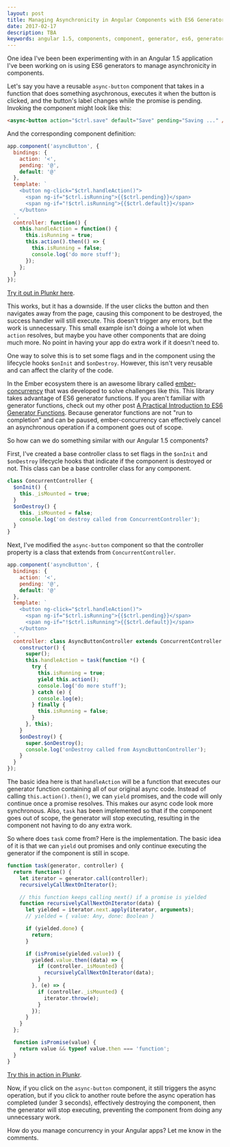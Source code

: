 ```yaml
---
layout: post
title: Managing Asynchronicity in Angular Components with ES6 Generators
date: 2017-02-17
description: TBA
keywords: angular 1.5, components, component, generator, es6, generators, generator functions, asychronous, async, ember-concurrency, concurrency, es2015
---
```


One idea I've been been experimenting with in an Angular 1.5 application I've been working on is using ES6 generators to manage asynchronicity in components.

Let's say you have a reusable `async-button` component that takes in a function that does something asychronous, executes it when the button is clicked, and the button's label changes while the promise is pending. Invoking the component might look like this:

```html
<async-button action="$ctrl.save" default="Save" pending="Saving ..." />
```

And the corresponding component definition:

```js
app.component('asyncButton', {
  bindings: {
    action: '<',
    pending: '@',
    default: '@'
  },
  template: `
    <button ng-click="$ctrl.handleAction()">
      <span ng-if="$ctrl.isRunning">{{$ctrl.pending}}</span>
      <span ng-if="!$ctrl.isRunning">{{$ctrl.default}}</span>
    </button>
  `,
  controller: function() {
    this.handleAction = function() {
      this.isRunning = true;
      this.action().then(() => {
        this.isRunning = false;
        console.log('do more stuff');
      });
    };
  }
});
```

[Try it out in Plunkr here](https://plnkr.co/edit/P4bLJ5uyCV3mSqQXQylN?p=preview).

This works, but it has a downside. If the user clicks the button and then navigates away from the page, causing this component to be destroyed, the success handler will still execute. This doesn't trigger any errors, but the work is unnecessary. This small example isn't doing a whole lot when `action` resolves, but maybe you have other components that are doing much more. No point in having your app do extra work if it doesn't need to.

One way to solve this is to set some flags and in the component using the lifecycle hooks `$onInit` and `$onDestroy`. However, this isn't very reusable and can affect the clarity of the code.

In the Ember ecosystem there is an awesome library called [ember-concurrency](http://ember-concurrency.com/#/docs) that was developed to solve challenges like this. This library takes advantage of ES6 generator functions. If you aren't familiar with generator functions, check out my other post [A Practical Introduction to ES6 Generator Functions](/2016/10/15/a-practical-introduction-to-es6-generator-functions.html). Because generator functions are not "run to completion" and can be paused, ember-concurrency can effectively cancel an asynchronous operation if a component goes out of scope.

So how can we do something similar with our Angular 1.5 components?

First, I've created a base controller class to set flags in the `$onInit` and `$onDestroy` lifecycle hooks that indicate if the component is destroyed or not. This class can be a base controller class for any component.

```js
class ConcurrentController {
  $onInit() {
    this._isMounted = true;
  }
  $onDestroy() {
    this._isMounted = false;
    console.log('on destroy called from ConcurrentController');
  }
}
```

Next, I've modified the `async-button` component so that the controller property is a class that extends from `ConcurrentController`.

```js
app.component('asyncButton', {
  bindings: {
    action: '<',
    pending: '@',
    default: '@'
  },
  template: `
    <button ng-click="$ctrl.handleAction()">
      <span ng-if="$ctrl.isRunning">{{$ctrl.pending}}</span>
      <span ng-if="!$ctrl.isRunning">{{$ctrl.default}}</span>
    </button>
  `,
  controller: class AsyncButtonController extends ConcurrentController {
    constructor() {
      super();
      this.handleAction = task(function *() {
        try {
          this.isRunning = true;
          yield this.action();
          console.log('do more stuff');
        } catch (e) {
          console.log(e);
        } finally {
          this.isRunning = false;
        }
      }, this);
    }
    $onDestroy() {
      super.$onDestroy();
      console.log('onDestroy called from AsyncButtonController');
    }
  }
});
```

The basic idea here is that `handleAction` will be a function that executes our generator function containing all of our original async code. Instead of calling `this.action().then()`, we can `yield` promises, and the code will only continue once a promise resolves. This makes our async code look more synchronous. Also, `task` has been implemented so that if the component goes out of scope, the generator will stop executing, resulting in the component not having to do any extra work.

So where does `task` come from? Here is the implementation. The basic idea of it is that we can `yield` out promises and only continue executing the generator if the component is still in scope.

```js
function task(generator, controller) {
  return function() {
    let iterator = generator.call(controller);
    recursivelyCallNextOnIterator();

    // this function keeps calling next() if a promise is yielded
    function recursivelyCallNextOnIterator(data) {
      let yielded = iterator.next.apply(iterator, arguments);
      // yielded = { value: Any, done: Boolean }

      if (yielded.done) {
        return;
      }

      if (isPromise(yielded.value)) {
        yielded.value.then((data) => {
          if (controller._isMounted) {
            recursivelyCallNextOnIterator(data);
          }
        }, (e) => {
          if (controller._isMounted) {
            iterator.throw(e);
          }
        });
      }
    }
  };

  function isPromise(value) {
    return value && typeof value.then === 'function';
  }
}
```

[Try this in action in Plunkr](https://plnkr.co/edit/ohRuZ0BSoNtC8iuEmmla?p=preview).

Now, if you click on the `async-button` component, it still triggers the async operation, but if you click to another route before the async operation has completed (under 3 seconds), effectively destroying the component, then the generator will stop executing, preventing the component from doing any unnecessary work.

How do you manage concurrency in your Angular apps? Let me know in the comments.
